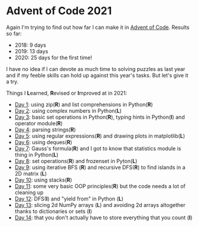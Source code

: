# Advent of Code 2021

Again I'm trying to find out how far I can make it in [Advent of Code](https://adventofcode.com/2021/). Results so far:
* 2018: 9 days
* 2019: 13 days
* 2020: 25 days for the first time!

I have no idea if I can devote as much time to solving puzzles as last year and if my feeble skills can hold up against this year's tasks. But let's give it a try.

Things I **L**earned, **R**evised or **I**mproved at in 2021:

* [Day 1](01/d01.py): using zip(**R**) and list comprehensions in Python(**R**)
* [Day 2](02/d02.py): using complex numbers in Python(**L**)
* [Day 3](03/d03.py): basic set operations in Python(**R**), typing hints in Python(**I**) and operator module(**R**)
* [Day 4](04/d04.py): parsing strings(**R**)
* [Day 5](05/d05.py): using regular expressions(**R**) and drawing plots in matplotlib(**L**)
* [Day 6](06/d06.py): using deques(**R**)
* [Day 7](07/d07.py): Gauss's formula(**R**) and I got to know that statistics module is thing in Python(**L**)
* [Day 8](08/d08.py): set operations(**R**) and frozenset in Pyton(**L**)
* [Day 9](09/d09.py): using iterative BFS (**R**) and recursive DFS(**R**) to find islands in a 2D matrix (**L**)
* [Day 10](10/d10.py): using stacks(**R**)
* [Day 11](11/d11.py): some very basic OOP principles(**R**) but the code needs a lot of cleaning up
* [Day 12](12/d12.py): DFS(**I**) and "yield from" in Python (**L**)
* [Day 13](13/d13.py): slicing 2d NumPy arrays (**L**) and avoiding 2d arrays altogether thanks to dictionaries or sets (**I**)
* [Day 14](14/d14.py): that you don't actually have to store everything that you count (**I**)
